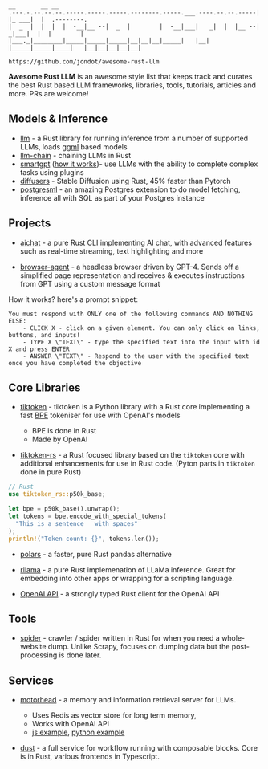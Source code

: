```

                                                                      __       __ __          
.---.-.--.--.--.-----.-----.-----.--------.-----.___.----.--.--.-----|  |_ ___|  |  .--------.
|  _  |  |  |  |  -__|__ --|  _  |        |  -__|___|   _|  |  |__ --|   _|___|  |  |        |
|___._|________|_____|_____|_____|__|__|__|_____|   |__| |_____|_____|____|   |__|__|__|__|__|

https://github.com/jondot/awesome-rust-llm
```
**Awesome Rust LLM** is an awesome style list that keeps track and curates the best Rust based LLM frameworks, libraries, tools, tutorials, articles and more. PRs are welcome!

## Models & Inference

* [llm](https://github.com/rustformers/llm) - a Rust library for running inference from a number of supported LLMs, loads [ggml](https://github.com/ggerganov/ggml) based models
* [llm-chain](https://github.com/sobelio/llm-chain) - chaining LLMs in Rust
* [smartgpt](https://github.com/Cormanz/smartgpt) ([how it works](https://twitter.com/jondot/status/1660576729549664261))- use LLMs with the ability to complete complex tasks using plugins
* [diffusers](https://github.com/pykeio/diffusers) - Stable Diffusion using Rust, 45% faster than Pytorch
* [postgresml](https://github.com/postgresml/postgresml) - an amazing Postgres extension to do model fetching, inference all with SQL as part of your Postgres instance


## Projects

* [aichat](https://github.com/sigoden/aichat) - a pure Rust CLI implementing AI chat, with advanced features such as real-time streaming, text highlighting and more
  
* [browser-agent](https://github.com/m1guelpf/browser-agent/) - a headless browser driven by GPT-4. Sends off a simplified page representation and receives & executes instructions from GPT using a custom message format

How it works? here's a prompt snippet:

```
You must respond with ONLY one of the following commands AND NOTHING ELSE:
    - CLICK X - click on a given element. You can only click on links, buttons, and inputs!
    - TYPE X \"TEXT\" - type the specified text into the input with id X and press ENTER
    - ANSWER \"TEXT\" - Respond to the user with the specified text once you have completed the objective
```

## Core Libraries

* [tiktoken](https://github.com/openai/tiktoken) - tiktoken is a Python library with a Rust core implementing a fast [BPE](https://en.wikipedia.org/wiki/Byte_pair_encoding) tokeniser for use with OpenAI's models
  * BPE is done in Rust
  * Made by OpenAI

* [tiktoken-rs](https://github.com/zurawiki/tiktoken-rs) - a Rust focused library based on the `tiktoken` core with additional enhancements for use in Rust code. (Pyton parts in `tiktoken` done in pure Rust)

```rust
// Rust
use tiktoken_rs::p50k_base;

let bpe = p50k_base().unwrap();
let tokens = bpe.encode_with_special_tokens(
  "This is a sentence   with spaces"
);
println!("Token count: {}", tokens.len());
```

* [polars](https://github.com/pola-rs/polars) - a faster, pure Rust pandas alternative

* [rllama](https://github.com/Noeda/rllama) - a pure Rust implemenation of LLaMa inference. Great for embedding into other apps or wrapping for a scripting language.



* [OpenAI API](https://github.com/uiuifree/rust-openai-chatgpt-api)  - a strongly typed Rust client for the OpenAI API

## Tools

* [spider](https://github.com/spider-rs/spider) - crawler / spider written in Rust for when you need a whole-website dump. Unlike Scrapy, focuses on dumping data but the post-processing is done later.

## Services

* [motorhead](https://github.com/getmetal/motorhead) -  a memory and information retrieval server for LLMs. 
  * Uses Redis as vector store for long term memory, 
  * Works with OpenAI API
  * [js example](https://github.com/getmetal/motorhead/blob/main/examples/chat-js), [python example](https://github.com/getmetal/motorhead/blob/main/examples/chat-py)

* [dust](https://github.com/dust-tt/dust) - a full service for workflow running with composable blocks. Core is in Rust, various frontends in Typescript.
